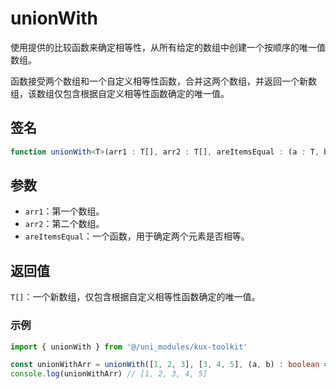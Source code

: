 # unionWith <Badge type="tip" text="^1.0.1" />

使用提供的比较函数来确定相等性，从所有给定的数组中创建一个按顺序的唯一值数组。

函数接受两个数组和一个自定义相等性函数，合并这两个数组，并返回一个新数组，该数组仅包含根据自定义相等性函数确定的唯一值。

## 签名

```ts
function unionWith<T>(arr1 : T[], arr2 : T[], areItemsEqual : (a : T, b : T) => boolean) : T[]
```

## 参数

- `arr1`：第一个数组。
- `arr2`：第二个数组。
- `areItemsEqual`：一个函数，用于确定两个元素是否相等。

## 返回值

`T[]`：一个新数组，仅包含根据自定义相等性函数确定的唯一值。

### 示例

```ts
import { unionWith } from '@/uni_modules/kux-toolkit'

const unionWithArr = unionWith([1, 2, 3], [3, 4, 5], (a, b) : boolean => a == b)
console.log(unionWithArr) // [1, 2, 3, 4, 5]
```
